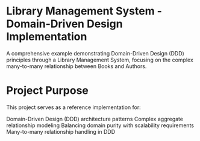 # Library Management System - Domain-Driven Design Implementation
A comprehensive example demonstrating Domain-Driven Design (DDD) principles through a Library Management System, focusing on the complex many-to-many relationship between Books and Authors.

# Project Purpose
This project serves as a reference implementation for:

Domain-Driven Design (DDD) architecture patterns
Complex aggregate relationship modeling
Balancing domain purity with scalability requirements
Many-to-many relationship handling in DDD
